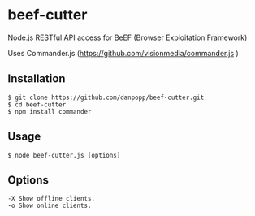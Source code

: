 beef-cutter
===========

Node.js RESTful API access for BeEF (Browser Exploitation Framework)

Uses Commander.js (https://github.com/visionmedia/commander.js )

## Installation
    $ git clone https://github.com/danpopp/beef-cutter.git
    $ cd beef-cutter
    $ npm install commander
    
## Usage
    $ node beef-cutter.js [options] 
    
## Options
    -X Show offline clients.
    -o Show online clients.
  
